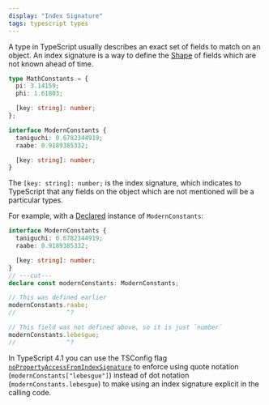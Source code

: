 ```yaml
---
display: "Index Signature"
tags: typescript types
---
```


A type in TypeScript usually describes an exact set of fields to match on an object.
An index signature is a way to define the [Shape](#shape) of fields which are not known ahead of time.

```ts 
type MathConstants = {
  pi: 3.14159;
  phi: 1.61803;

  [key: string]: number;
};

interface ModernConstants {
  taniguchi: 0.6782344919;
  raabe: 0.9189385332;

  [key: string]: number;
}
```

The `[key: string]: number;` is the index signature, which indicates to TypeScript that any fields on the object which are not mentioned will be a particular types.

For example, with a [Declared](#declare) instance of `ModernConstants`:

```ts twoslash
interface ModernConstants {
  taniguchi: 0.6782344919;
  raabe: 0.9189385332;

  [key: string]: number;
}
// ---cut---
declare const modernConstants: ModernConstants;

// This was defined earlier
modernConstants.raabe;
//              ^?

// This field was not defined above, so it is just `number`
modernConstants.lebesgue;
//              ^?
```

In TypeScript 4.1 you can use the TSConfig flag [`noPropertyAccessFromIndexSignature`](/tsconfig#noPropertyAccessFromIndexSignature) to enforce using quote notation (`modernConstants["lebesgue"]`) instead of dot notation (`modernConstants.lebesgue`) to make using an index signature explicit in the calling code.

